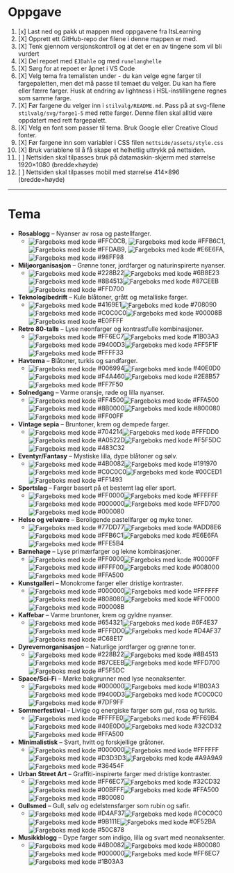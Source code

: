 # Oppgave

1. [x] Last ned og pakk ut mappen med oppgavene fra ItsLearning
2. [X] Opprett ett GitHub-repo der filene i denne mappen er med.
3. [X] Tenk gjennom versjonskontroll og at det er en av tingene som vil bli vurdert
4. [X] Del repoet med `EJDahle` og med `runelanghelle`
5. [X] Sørg for at repoet er åpnet i VS Code
6. [X] Velg tema fra temalisten under - du kan velge egne farger til fargepaletten, men det må passe til temaet du velger. Du kan ha flere eller færre farger. Husk at endring av lightness i HSL-instillingene regnes som samme farge.
7. [X] Før fargene du velger inn i `stilvalg/README.md`. Pass på at svg-filene `stilvalg/svg/farge1-5` med rette farger. Denne filen skal alltid være oppdatert med rett fargepalett.
8. [X] Velg en font som passer til tema. Bruk Google eller Creative Cloud fonter.
9. [X] Før fargene inn som variabler i CSS filen `nettside/assets/style.css`
10. [X] Bruk variablene til å få skape et helhetlig uttrykk på nettsiden.  
11. [ ] Nettsiden skal tilpasses bruk på datamaskin-skjerm med størrelse 1920&#xd7;1080 (bredde&#xd7;høyde)
12. [ ] Nettsiden skal tilpasses mobil med størrelse 414&#xd7;896 (bredde&#xd7;høyde)

---

# Tema

- <b>Rosablogg</b> – Nyanser av rosa og pastellfarger.
  - <img src="stilvalg/svg/FFC0CB.svg" alt="Fargeboks med kode" style="vertical-align: middle;"> #FFC0CB, <img src="stilvalg/svg/FFB6C1.svg" alt="Fargeboks med kode" style="vertical-align: middle;"> #FFB6C1, <img src="stilvalg/svg/FFDAB9.svg" alt="Fargeboks med kode" style="vertical-align: middle;"> #FFDAB9, <img src="stilvalg/svg/E6E6FA.svg" alt="Fargeboks med kode" style="vertical-align: middle;"> #E6E6FA, <img src="stilvalg/svg/98FF98.svg" alt="Fargeboks med kode" style="vertical-align: middle;"> #98FF98
- <b>Miljøorganisasjon</b> – Grønne toner, jordfarger og naturinspirerte nyanser.
  - <img src='stilvalg/svg/228B22.svg' alt='Fargeboks med kode' style='vertical-align: middle;'> #228B22<img src='stilvalg/svg/6B8E23.svg' alt='Fargeboks med kode' style='vertical-align: middle;'> #6B8E23<img src='stilvalg/svg/8B4513.svg' alt='Fargeboks med kode' style='vertical-align: middle;'> #8B4513<img src='stilvalg/svg/87CEEB.svg' alt='Fargeboks med kode' style='vertical-align: middle;'> #87CEEB<img src='stilvalg/svg/FFD700.svg' alt='Fargeboks med kode' style='vertical-align: middle;'> #FFD700
- <b>Teknologibedrift</b> – Kule blåtoner, grått og metalliske farger.
  - <img src='stilvalg/svg/4169E1.svg' alt='Fargeboks med kode' style='vertical-align: middle;'> #4169E1<img src='stilvalg/svg/708090.svg' alt='Fargeboks med kode' style='vertical-align: middle;'> #708090<img src='stilvalg/svg/C0C0C0.svg' alt='Fargeboks med kode' style='vertical-align: middle;'> #C0C0C0<img src='stilvalg/svg/00008B.svg' alt='Fargeboks med kode' style='vertical-align: middle;'> #00008B<img src='stilvalg/svg/E0FFFF.svg' alt='Fargeboks med kode' style='vertical-align: middle;'> #E0FFFF
- <b>Retro 80-talls</b> – Lyse neonfarger og kontrastfulle kombinasjoner.
  - <img src='stilvalg/svg/FF6EC7.svg' alt='Fargeboks med kode' style='vertical-align: middle;'> #FF6EC7<img src='stilvalg/svg/1B03A3.svg' alt='Fargeboks med kode' style='vertical-align: middle;'> #1B03A3<img src='stilvalg/svg/9400D3.svg' alt='Fargeboks med kode' style='vertical-align: middle;'> #9400D3<img src='stilvalg/svg/FF5F1F.svg' alt='Fargeboks med kode' style='vertical-align: middle;'> #FF5F1F<img src='stilvalg/svg/FFFF33.svg' alt='Fargeboks med kode' style='vertical-align: middle;'> #FFFF33
- <b>Havtema</b> – Blåtoner, turkis og sandfarger.
  - <img src='stilvalg/svg/006994.svg' alt='Fargeboks med kode' style='vertical-align: middle;'> #006994<img src='stilvalg/svg/40E0D0.svg' alt='Fargeboks med kode' style='vertical-align: middle;'> #40E0D0<img src='stilvalg/svg/F4A460.svg' alt='Fargeboks med kode' style='vertical-align: middle;'> #F4A460<img src='stilvalg/svg/2E8B57.svg' alt='Fargeboks med kode' style='vertical-align: middle;'> #2E8B57<img src='stilvalg/svg/FF7F50.svg' alt='Fargeboks med kode' style='vertical-align: middle;'> #FF7F50
- <b>Solnedgang</b> – Varme oransje, røde og lilla nyanser.
  - <img src='stilvalg/svg/FF4500.svg' alt='Fargeboks med kode' style='vertical-align: middle;'> #FF4500<img src='stilvalg/svg/FFA500.svg' alt='Fargeboks med kode' style='vertical-align: middle;'> #FFA500<img src='stilvalg/svg/8B0000.svg' alt='Fargeboks med kode' style='vertical-align: middle;'> #8B0000<img src='stilvalg/svg/800080.svg' alt='Fargeboks med kode' style='vertical-align: middle;'> #800080<img src='stilvalg/svg/FF00FF.svg' alt='Fargeboks med kode' style='vertical-align: middle;'> #FF00FF
- <b>Vintage sepia</b> – Bruntoner, krem og dempede farger.
  - <img src='stilvalg/svg/704214.svg' alt='Fargeboks med kode' style='vertical-align: middle;'> #704214<img src='stilvalg/svg/FFFDD0.svg' alt='Fargeboks med kode' style='vertical-align: middle;'> #FFFDD0<img src='stilvalg/svg/A0522D.svg' alt='Fargeboks med kode' style='vertical-align: middle;'> #A0522D<img src='stilvalg/svg/F5F5DC.svg' alt='Fargeboks med kode' style='vertical-align: middle;'> #F5F5DC<img src='stilvalg/svg/483C32.svg' alt='Fargeboks med kode' style='vertical-align: middle;'> #483C32
- <b>Eventyr/Fantasy</b> – Mystiske lilla, dype blåtoner og sølv.
  - <img src='stilvalg/svg/4B0082.svg' alt='Fargeboks med kode' style='vertical-align: middle;'> #4B0082<img src='stilvalg/svg/191970.svg' alt='Fargeboks med kode' style='vertical-align: middle;'> #191970<img src='stilvalg/svg/C0C0C0.svg' alt='Fargeboks med kode' style='vertical-align: middle;'> #C0C0C0<img src='stilvalg/svg/00CED1.svg' alt='Fargeboks med kode' style='vertical-align: middle;'> #00CED1<img src='stilvalg/svg/FF1493.svg' alt='Fargeboks med kode' style='vertical-align: middle;'> #FF1493
- <b>Sportslag</b> – Farger basert på et bestemt lag eller sport.
  - <img src='stilvalg/svg/FF0000.svg' alt='Fargeboks med kode' style='vertical-align: middle;'> #FF0000<img src='stilvalg/svg/FFFFFF.svg' alt='Fargeboks med kode' style='vertical-align: middle;'> #FFFFFF<img src='stilvalg/svg/000000.svg' alt='Fargeboks med kode' style='vertical-align: middle;'> #000000<img src='stilvalg/svg/FFD700.svg' alt='Fargeboks med kode' style='vertical-align: middle;'> #FFD700<img src='stilvalg/svg/000080.svg' alt='Fargeboks med kode' style='vertical-align: middle;'> #000080
- <b>Helse og velvære</b> – Beroligende pastellfarger og myke toner.
  - <img src='stilvalg/svg/77DD77.svg' alt='Fargeboks med kode' style='vertical-align: middle;'> #77DD77<img src='stilvalg/svg/ADD8E6.svg' alt='Fargeboks med kode' style='vertical-align: middle;'> #ADD8E6<img src='stilvalg/svg/FFB6C1.svg' alt='Fargeboks med kode' style='vertical-align: middle;'> #FFB6C1<img src='stilvalg/svg/E6E6FA.svg' alt='Fargeboks med kode' style='vertical-align: middle;'> #E6E6FA<img src='stilvalg/svg/FFE5B4.svg' alt='Fargeboks med kode' style='vertical-align: middle;'> #FFE5B4
- <b>Barnehage</b> – Lyse primærfarger og lekne kombinasjoner.
  - <img src='stilvalg/svg/FF0000.svg' alt='Fargeboks med kode' style='vertical-align: middle;'> #FF0000<img src='stilvalg/svg/0000FF.svg' alt='Fargeboks med kode' style='vertical-align: middle;'> #0000FF<img src='stilvalg/svg/FFFF00.svg' alt='Fargeboks med kode' style='vertical-align: middle;'> #FFFF00<img src='stilvalg/svg/008000.svg' alt='Fargeboks med kode' style='vertical-align: middle;'> #008000<img src='stilvalg/svg/FFA500.svg' alt='Fargeboks med kode' style='vertical-align: middle;'> #FFA500
- <b>Kunstgalleri</b> – Monokrome farger eller dristige kontraster.
  - <img src='stilvalg/svg/000000.svg' alt='Fargeboks med kode' style='vertical-align: middle;'> #000000<img src='stilvalg/svg/FFFFFF.svg' alt='Fargeboks med kode' style='vertical-align: middle;'> #FFFFFF<img src='stilvalg/svg/808080.svg' alt='Fargeboks med kode' style='vertical-align: middle;'> #808080<img src='stilvalg/svg/FF0000.svg' alt='Fargeboks med kode' style='vertical-align: middle;'> #FF0000<img src='stilvalg/svg/00008B.svg' alt='Fargeboks med kode' style='vertical-align: middle;'> #00008B
- <b>Kaffebar</b> – Varme bruntoner, krem og gyldne nyanser.
  - <img src='stilvalg/svg/654321.svg' alt='Fargeboks med kode' style='vertical-align: middle;'> #654321<img src='stilvalg/svg/6F4E37.svg' alt='Fargeboks med kode' style='vertical-align: middle;'> #6F4E37<img src='stilvalg/svg/FFFDD0.svg' alt='Fargeboks med kode' style='vertical-align: middle;'> #FFFDD0<img src='stilvalg/svg/D4AF37.svg' alt='Fargeboks med kode' style='vertical-align: middle;'> #D4AF37<img src='stilvalg/svg/C68E17.svg' alt='Fargeboks med kode' style='vertical-align: middle;'> #C68E17
- <b>Dyrevernorganisasjon</b> – Naturlige jordfarger og grønne toner.
  - <img src='stilvalg/svg/228B22.svg' alt='Fargeboks med kode' style='vertical-align: middle;'> #228B22<img src='stilvalg/svg/8B4513.svg' alt='Fargeboks med kode' style='vertical-align: middle;'> #8B4513<img src='stilvalg/svg/87CEEB.svg' alt='Fargeboks med kode' style='vertical-align: middle;'> #87CEEB<img src='stilvalg/svg/FFD700.svg' alt='Fargeboks med kode' style='vertical-align: middle;'> #FFD700<img src='stilvalg/svg/F5F5DC.svg' alt='Fargeboks med kode' style='vertical-align: middle;'> #F5F5DC
- <b>Space/Sci-Fi</b> – Mørke bakgrunner med lyse neonaksenter.
  - <img src='stilvalg/svg/000000.svg' alt='Fargeboks med kode' style='vertical-align: middle;'> #000000<img src='stilvalg/svg/1B03A3.svg' alt='Fargeboks med kode' style='vertical-align: middle;'> #1B03A3<img src='stilvalg/svg/9400D3.svg' alt='Fargeboks med kode' style='vertical-align: middle;'> #9400D3<img src='stilvalg/svg/C0C0C0.svg' alt='Fargeboks med kode' style='vertical-align: middle;'> #C0C0C0<img src='stilvalg/svg/7DF9FF.svg' alt='Fargeboks med kode' style='vertical-align: middle;'> #7DF9FF
- <b>Sommerfestival</b> – Livlige og energiske farger som gul, rosa og turkis.
  - <img src='stilvalg/svg/FFFFE0.svg' alt='Fargeboks med kode' style='vertical-align: middle;'> #FFFFE0<img src='stilvalg/svg/FF69B4.svg' alt='Fargeboks med kode' style='vertical-align: middle;'> #FF69B4<img src='stilvalg/svg/40E0D0.svg' alt='Fargeboks med kode' style='vertical-align: middle;'> #40E0D0<img src='stilvalg/svg/32CD32.svg' alt='Fargeboks med kode' style='vertical-align: middle;'> #32CD32<img src='stilvalg/svg/FFA500.svg' alt='Fargeboks med kode' style='vertical-align: middle;'> #FFA500
- <b>Minimalistisk</b> – Svart, hvitt og forskjellige gråtoner.
  - <img src='stilvalg/svg/000000.svg' alt='Fargeboks med kode' style='vertical-align: middle;'> #000000<img src='stilvalg/svg/FFFFFF.svg' alt='Fargeboks med kode' style='vertical-align: middle;'> #FFFFFF<img src='stilvalg/svg/D3D3D3.svg' alt='Fargeboks med kode' style='vertical-align: middle;'> #D3D3D3<img src='stilvalg/svg/A9A9A9.svg' alt='Fargeboks med kode' style='vertical-align: middle;'> #A9A9A9<img src='stilvalg/svg/36454F.svg' alt='Fargeboks med kode' style='vertical-align: middle;'> #36454F
- <b>Urban Street Art</b> – Graffiti-inspirerte farger med dristige kontraster.
  - <img src='stilvalg/svg/FF6EC7.svg' alt='Fargeboks med kode' style='vertical-align: middle;'> #FF6EC7<img src='stilvalg/svg/32CD32.svg' alt='Fargeboks med kode' style='vertical-align: middle;'> #32CD32<img src='stilvalg/svg/00BFFF.svg' alt='Fargeboks med kode' style='vertical-align: middle;'> #00BFFF<img src='stilvalg/svg/FFA500.svg' alt='Fargeboks med kode' style='vertical-align: middle;'> #FFA500<img src='stilvalg/svg/800080.svg' alt='Fargeboks med kode' style='vertical-align: middle;'> #800080
- <b>Gullsmed</b> – Gull, sølv og edelstensfarger som rubin og safir.
  - <img src='stilvalg/svg/D4AF37.svg' alt='Fargeboks med kode' style='vertical-align: middle;'> #D4AF37<img src='stilvalg/svg/C0C0C0.svg' alt='Fargeboks med kode' style='vertical-align: middle;'> #C0C0C0<img src='stilvalg/svg/9B111E.svg' alt='Fargeboks med kode' style='vertical-align: middle;'> #9B111E<img src='stilvalg/svg/0F52BA.svg' alt='Fargeboks med kode' style='vertical-align: middle;'> #0F52BA<img src='stilvalg/svg/50C878.svg' alt='Fargeboks med kode' style='vertical-align: middle;'> #50C878
- <b>Musikkblogg</b> – Dype farger som indigo, lilla og svart med neonaksenter.
  - <img src='stilvalg/svg/4B0082.svg' alt='Fargeboks med kode' style='vertical-align: middle;'> #4B0082<img src='stilvalg/svg/800080.svg' alt='Fargeboks med kode' style='vertical-align: middle;'> #800080<img src='stilvalg/svg/000000.svg' alt='Fargeboks med kode' style='vertical-align: middle;'> #000000<img src='stilvalg/svg/FF6EC7.svg' alt='Fargeboks med kode' style='vertical-align: middle;'> #FF6EC7<img src='stilvalg/svg/1B03A3.svg' alt='Fargeboks med kode' style='vertical-align: middle;'> #1B03A3